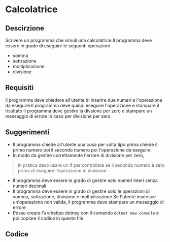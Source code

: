 # Calcolatrice
## Descirzione

Scrivere un programma che simuli una calcolatrice.Il programma deve essere in grado di eseguire le seguenti operazioni
- somma
- sottrazione
- moltiplicazione
- divisione

## Requisiti

Il programma deve chiedere all'utente di inserire due numeri e l'operazione da eseguire.Il programma deve quindi eseguire l'operazione e stampare il risultato
Il programma deve gestire la divsione per zero e stampare un messaggio di errore in caso per divisione per zero.

## Suggerimenti

- Il programma chiede all'utente una cosa per volta tipo prima chiede il primo numero poi il secondo numero poi l'operazione da eseguire
- In modo da gestire correttamente l'errore di divisione per zero,
 > in pratica devo usare un if per controllare se il secondo numero è zero prima di eseguire l'operazione di divisione
- Il programma deve essere in grado di gestire solo numeri interi senza numeri decimali
- Il programma deve essere in grado di gestire solo le operazioni di somma, sottrazione, divisione e moltiplicazione.Se l'utente inserisce un'operazione non valida, il programma deve stampare un messaggio di errore
- Posso creare l'archetipo dotney con il comando `dotnet new console` e poi copiare il codice in questo file

## Codice

```csharp

```
